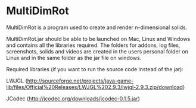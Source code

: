 # MultiDimRot

MultiDimRot is a program used to create and render n-dimensional solids. 

MultiDimRot.jar should be able to be launched on Mac, Linux and Windows and contains all the libraries required. The folders for addons, log files, screenshots, solids and videos are created in the users personal folder on Linux and in the same folder as the jar file on windows.

Required libraries (if you want to run the source code instead of the jar): 

LWJGL (http://sourceforge.net/projects/java-game-lib/files/Official%20Releases/LWJGL%202.9.3/lwjgl-2.9.3.zip/download)

JCodec (http://jcodec.org/downloads/jcodec-0.1.5.jar)
